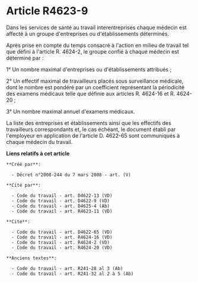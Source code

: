 # Article R4623-9

Dans les services de santé au travail interentreprises chaque médecin est affecté à un groupe d'entreprises ou
d'établissements déterminés. 

Après prise en compte du temps consacré à l'action en milieu de travail tel que défini à l'article R. 4624-2, le groupe
confié à chaque médecin est déterminé par : 

1° Un nombre maximal d'entreprises ou d'établissements attribués ; 

2° Un effectif maximal de travailleurs placés sous surveillance médicale, dont le nombre est pondéré par un coefficient
représentant la périodicité des examens médicaux telle que définie aux articles R. 4624-16 et R. 4624-20 ; 

3° Un nombre maximal annuel d'examens médicaux. 

La liste des entreprises et établissements ainsi que les effectifs des travailleurs correspondants et, le cas échéant, le
document établi par l'employeur en application de l'article D. 4622-65 sont communiqués à chaque médecin du travail.

**Liens relatifs à cet article**

	**Créé par**:

	  - Décret n°2008-244 du 7 mars 2008 - art. (V)

	**Cité par**:

	  - Code du travail - art. D4622-13 (VD)
	  - Code du travail - art. D4622-9 (VD)
	  - Code du travail - art. D4625-4 (Ab)
	  - Code du travail - art. R4623-11 (VD)

	**Cite**:

	  - Code du travail - art. D4622-65 (VD)
	  - Code du travail - art. R4624-16 (VD)
	  - Code du travail - art. R4624-2 (VD)
	  - Code du travail - art. R4624-20 (VD)

	**Anciens textes**:

	  - Code du travail - art. R241-28 al 3 (Ab)
	  - Code du travail - art. R241-32 al 2 à 5 (Ab)
